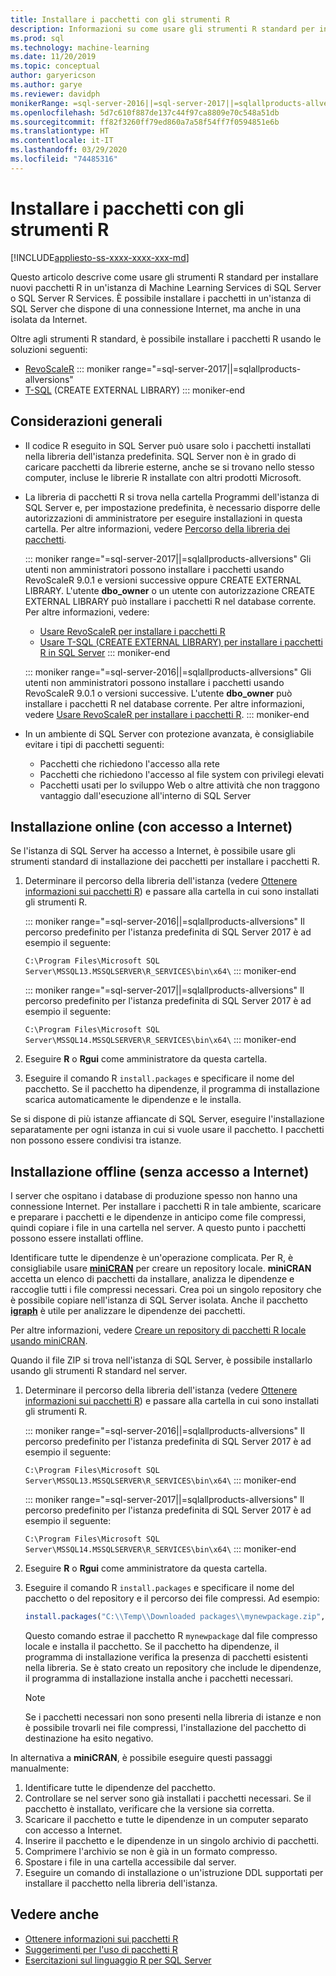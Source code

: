```yaml
---
title: Installare i pacchetti con gli strumenti R
description: Informazioni su come usare gli strumenti R standard per installare nuovi pacchetti R in un'istanza di Machine Learning Services di SQL Server o SQL Server R Services.
ms.prod: sql
ms.technology: machine-learning
ms.date: 11/20/2019
ms.topic: conceptual
author: garyericson
ms.author: garye
ms.reviewer: davidph
monikerRange: =sql-server-2016||=sql-server-2017||=sqlallproducts-allversions
ms.openlocfilehash: 5d7c610f887de137c44f97ca8809e70c548a51db
ms.sourcegitcommit: ff82f3260ff79ed860a7a58f54ff7f0594851e6b
ms.translationtype: HT
ms.contentlocale: it-IT
ms.lasthandoff: 03/29/2020
ms.locfileid: "74485316"
---
```

# <a name="install-packages-with-r-tools"></a>Installare i pacchetti con gli strumenti R

[!INCLUDE[appliesto-ss-xxxx-xxxx-xxx-md](../../includes/appliesto-ss-xxxx-xxxx-xxx-md.md)]

Questo articolo descrive come usare gli strumenti R standard per installare nuovi pacchetti R in un'istanza di Machine Learning Services di SQL Server o SQL Server R Services. È possibile installare i pacchetti in un'istanza di SQL Server che dispone di una connessione Internet, ma anche in una isolata da Internet.

Oltre agli strumenti R standard, è possibile installare i pacchetti R usando le soluzioni seguenti:

+ [RevoScaleR](install-r-packages-with-revoscaler.md)
::: moniker range="=sql-server-2017||=sqlallproducts-allversions"
+ [T-SQL](install-r-packages-with-tsql.md) (CREATE EXTERNAL LIBRARY)
::: moniker-end

## <a name="general-considerations"></a>Considerazioni generali

+ Il codice R eseguito in SQL Server può usare solo i pacchetti installati nella libreria dell'istanza predefinita. SQL Server non è in grado di caricare pacchetti da librerie esterne, anche se si trovano nello stesso computer,
incluse le librerie R installate con altri prodotti Microsoft.

+ La libreria di pacchetti R si trova nella cartella Programmi dell'istanza di SQL Server e, per impostazione predefinita, è necessario disporre delle autorizzazioni di amministratore per eseguire installazioni in questa cartella. Per altre informazioni, vedere [Percorso della libreria dei pacchetti](../package-management/r-package-information.md#default-r-library-location).

  ::: moniker range="=sql-server-2017||=sqlallproducts-allversions"
  Gli utenti non amministratori possono installare i pacchetti usando RevoScaleR 9.0.1 e versioni successive oppure CREATE EXTERNAL LIBRARY. L'utente **dbo_owner** o un utente con autorizzazione CREATE EXTERNAL LIBRARY può installare i pacchetti R nel database corrente. Per altre informazioni, vedere:
  + [Usare RevoScaleR per installare i pacchetti R](install-r-packages-with-revoscaler.md)
  + [Usare T-SQL (CREATE EXTERNAL LIBRARY) per installare i pacchetti R in SQL Server](install-r-packages-with-tsql.md)
  ::: moniker-end

  ::: moniker range="=sql-server-2016||=sqlallproducts-allversions"
  Gli utenti non amministratori possono installare i pacchetti usando RevoScaleR 9.0.1 o versioni successive. L'utente **dbo_owner** può installare i pacchetti R nel database corrente. Per altre informazioni, vedere [Usare RevoScaleR per installare i pacchetti R](install-r-packages-with-revoscaler.md).
  ::: moniker-end

+ In un ambiente di SQL Server con protezione avanzata, è consigliabile evitare i tipi di pacchetti seguenti:
  + Pacchetti che richiedono l'accesso alla rete
  + Pacchetti che richiedono l'accesso al file system con privilegi elevati
  + Pacchetti usati per lo sviluppo Web o altre attività che non traggono vantaggio dall'esecuzione all'interno di SQL Server

## <a name="online-installation-with-internet-access"></a>Installazione online (con accesso a Internet)

Se l'istanza di SQL Server ha accesso a Internet, è possibile usare gli strumenti standard di installazione dei pacchetti per installare i pacchetti R.

1. Determinare il percorso della libreria dell'istanza (vedere [Ottenere informazioni sui pacchetti R](../package-management/r-package-information.md)) e passare alla cartella in cui sono installati gli strumenti R.

   ::: moniker range="=sql-server-2016||=sqlallproducts-allversions"
   Il percorso predefinito per l'istanza predefinita di SQL Server 2017 è ad esempio il seguente:

   `C:\Program Files\Microsoft SQL Server\MSSQL13.MSSQLSERVER\R_SERVICES\bin\x64\`
   ::: moniker-end

   ::: moniker range="=sql-server-2017||=sqlallproducts-allversions"
   Il percorso predefinito per l'istanza predefinita di SQL Server 2017 è ad esempio il seguente:

   `C:\Program Files\Microsoft SQL Server\MSSQL14.MSSQLSERVER\R_SERVICES\bin\x64\`
   ::: moniker-end

1. Eseguire **R** o **Rgui** come amministratore da questa cartella.

1. Eseguire il comando R `install.packages` e specificare il nome del pacchetto. Se il pacchetto ha dipendenze, il programma di installazione scarica automaticamente le dipendenze e le installa.

Se si dispone di più istanze affiancate di SQL Server, eseguire l'installazione separatamente per ogni istanza in cui si vuole usare il pacchetto. I pacchetti non possono essere condivisi tra istanze.

## <a name="offline-installation-no-internet-access"></a><a name = "bkmk_offlineInstall"></a> Installazione offline (senza accesso a Internet)

I server che ospitano i database di produzione spesso non hanno una connessione Internet. Per installare i pacchetti R in tale ambiente, scaricare e preparare i pacchetti e le dipendenze in anticipo come file compressi, quindi copiare i file in una cartella nel server. A questo punto i pacchetti possono essere installati offline.

Identificare tutte le dipendenze è un'operazione complicata. Per R, è consigliabile usare [**miniCRAN**](https://andrie.github.io/miniCRAN/) per creare un repository locale.
**miniCRAN** accetta un elenco di pacchetti da installare, analizza le dipendenze e raccoglie tutti i file compressi necessari. Crea poi un singolo repository che è possibile copiare nell'istanza di SQL Server isolata. Anche il pacchetto [**igraph**](https://igraph.org/r/) è utile per analizzare le dipendenze dei pacchetti.

Per altre informazioni, vedere [Creare un repository di pacchetti R locale usando miniCRAN](create-a-local-package-repository-using-minicran.md).

Quando il file ZIP si trova nell'istanza di SQL Server, è possibile installarlo usando gli strumenti R standard nel server.

1. Determinare il percorso della libreria dell'istanza (vedere [Ottenere informazioni sui pacchetti R](../package-management/r-package-information.md)) e passare alla cartella in cui sono installati gli strumenti R. 

   ::: moniker range="=sql-server-2016||=sqlallproducts-allversions"
   Il percorso predefinito per l'istanza predefinita di SQL Server 2017 è ad esempio il seguente:

   `C:\Program Files\Microsoft SQL Server\MSSQL13.MSSQLSERVER\R_SERVICES\bin\x64\`
   ::: moniker-end

   ::: moniker range="=sql-server-2017||=sqlallproducts-allversions"
   Il percorso predefinito per l'istanza predefinita di SQL Server 2017 è ad esempio il seguente:

   `C:\Program Files\Microsoft SQL Server\MSSQL14.MSSQLSERVER\R_SERVICES\bin\x64\`
   ::: moniker-end

1. Eseguire **R** o **Rgui** come amministratore da questa cartella.

1. Eseguire il comando R `install.packages` e specificare il nome del pacchetto o del repository e il percorso dei file compressi. Ad esempio:

   ```R
   install.packages("C:\\Temp\\Downloaded packages\\mynewpackage.zip", repos=NULL)
   ```

   Questo comando estrae il pacchetto R `mynewpackage` dal file compresso locale e installa il pacchetto. Se il pacchetto ha dipendenze, il programma di installazione verifica la presenza di pacchetti esistenti nella libreria. Se è stato creato un repository che include le dipendenze, il programma di installazione installa anche i pacchetti necessari.

   > [!NOTE]
   > Se i pacchetti necessari non sono presenti nella libreria di istanze e non è possibile trovarli nei file compressi, l'installazione del pacchetto di destinazione ha esito negativo.

In alternativa a **miniCRAN**, è possibile eseguire questi passaggi manualmente:

1. Identificare tutte le dipendenze del pacchetto.
1. Controllare se nel server sono già installati i pacchetti necessari. Se il pacchetto è installato, verificare che la versione sia corretta.
1. Scaricare il pacchetto e tutte le dipendenze in un computer separato con accesso a Internet.
1. Inserire il pacchetto e le dipendenze in un singolo archivio di pacchetti.
1. Comprimere l'archivio se non è già in un formato compresso.
1. Spostare i file in una cartella accessibile dal server.
1. Eseguire un comando di installazione o un'istruzione DDL supportati per installare il pacchetto nella libreria dell'istanza.

## <a name="see-also"></a>Vedere anche

+ [Ottenere informazioni sui pacchetti R](r-package-information.md)
+ [Suggerimenti per l'uso di pacchetti R](tips-for-using-r-packages.md)
+ [Esercitazioni sul linguaggio R per SQL Server](../tutorials/sql-server-r-tutorials.md)
